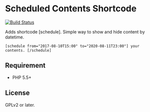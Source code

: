 # Scheduled Contents Shortcode

[![Build Status](https://travis-ci.org/LENS-mgn/scheduled-contents-shortcode.svg?branch=master)](https://travis-ci.org/LENS-mgn/scheduled-contents-shortcode)


Adds shortcode [schedule]. Simple way to show and hide content by datetime.

```
[schedule from="2017-08-10T15:00" to="2020-08-11T23:00"] your contents. [/schedule]
```

## Requirement

* PHP 5.5+

## License

GPLv2 or later.
